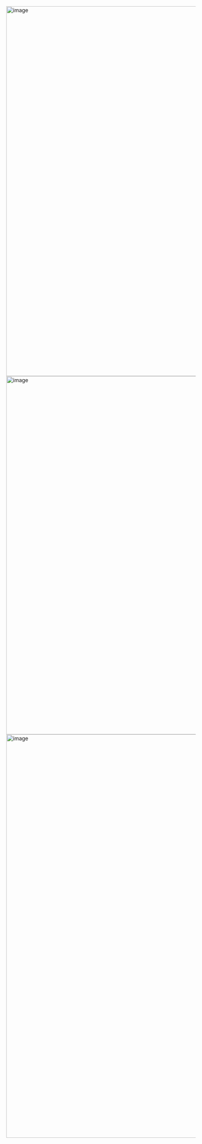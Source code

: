 <img width="982" alt="image" src="https://github.com/user-attachments/assets/f822388a-7829-477f-a50e-04bee9708b38" />
<img width="951" alt="image" src="https://github.com/user-attachments/assets/54643c09-4603-4140-8f4a-66926d1fd14f" />
<img width="1071" alt="image" src="https://github.com/user-attachments/assets/a0b220b5-50f9-402d-bf85-19bdfd04797c" />
